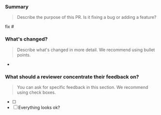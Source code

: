 ### Summary
> Describe the purpose of this PR.
> Is it fixing a bug or adding a feature?

fix #<!-- Add relevant issue number here -->

### What's changed?
> Describe what's changed in more detail.
> We recommend using bullet points.

- <!-- Describe aspect of PR here -->

### What should a reviewer concentrate their feedback on?
> You can ask for specific feedback in this section.
> We recommend using check boxes.

- [ ] <!-- Add request for specific feedback here -->
- [ ] Everything looks ok?
